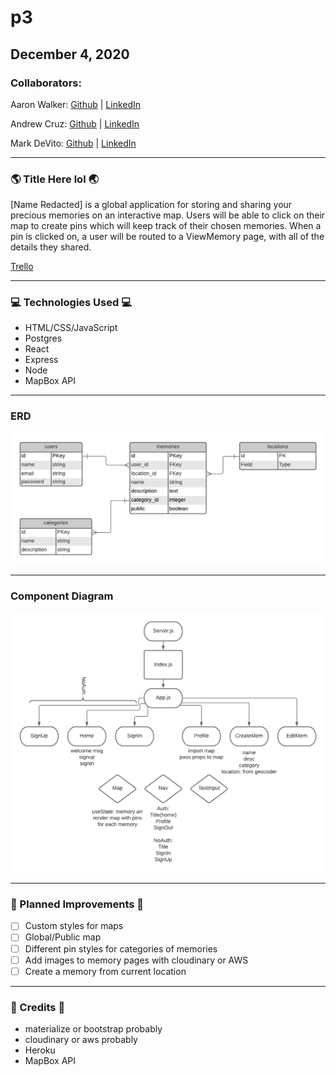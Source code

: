 # p3

## December 4, 2020

### Collaborators:

Aaron Walker: [Github](https://github.com/ItinerantMonolith) | [LinkedIn]()

Andrew Cruz: [Github](https://github.com/ajdat10) | [LinkedIn](https://www.linkedin.com/in/andrew-j-cruz/)

Mark DeVito: [Github](https://github.com/markdv123) | [LinkedIn](https://www.linkedin.com/in/markdv123/)

***

### :earth_americas: Title Here lol :earth_asia:

[Name Redacted] is a global application for storing and sharing your precious memories on an interactive map. Users will be able to click on their map to create pins which will keep track of their chosen memories. When a pin is clicked on, a user will be routed to a ViewMemory page, with all of the details they shared.

[Trello](https://trello.com/b/QEtAsDHy/project3-the-unnamed)
***

### :computer: Technologies Used :computer:

* HTML/CSS/JavaScript
* Postgres
* React
* Express
* Node
* MapBox API
***

### ERD
![erd](./assets/p3-erd.png)
***

### Component Diagram
![Component Diagram](./assets/p3-cd.png)
***

### :memo: Planned Improvements :memo:
- [ ] Custom styles for maps
- [ ] Global/Public map
- [ ] Different pin styles for categories of memories
- [ ] Add images to memory pages with cloudinary or AWS
- [ ] Create a memory from current location
***

### :movie_camera: Credits :movie_camera:
* materialize or bootstrap probably
* cloudinary or aws probably
* Heroku
* MapBox API
